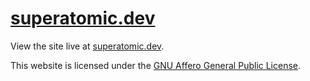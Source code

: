 # [superatomic.dev](https://superatomic.dev)
View the site live at [superatomic.dev].

This website is licensed under the [GNU Affero General Public License](LICENSE).


[superatomic.dev]: https://superatomic.dev
